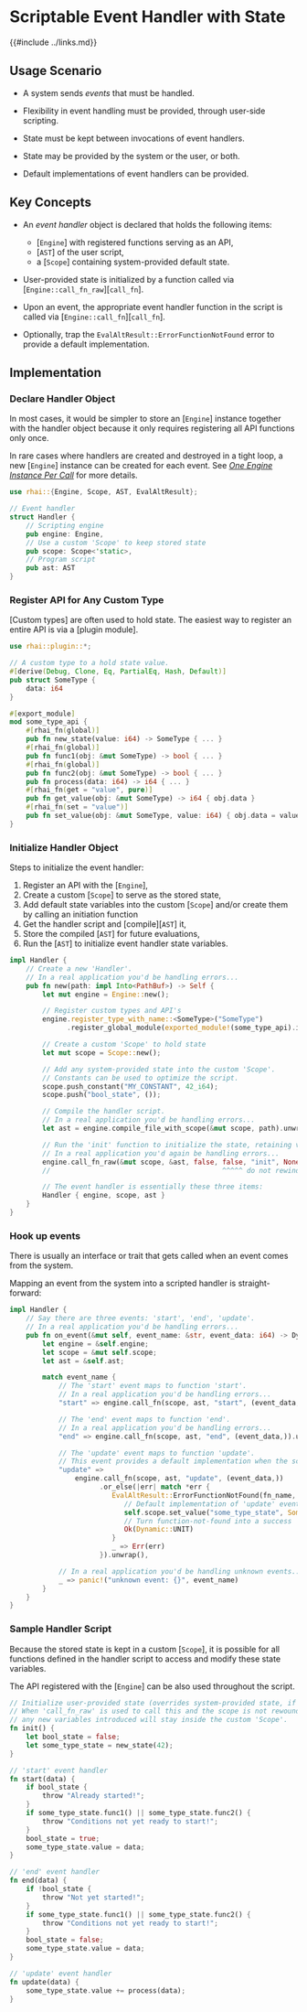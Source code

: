 Scriptable Event Handler with State
==================================

{{#include ../links.md}}


Usage Scenario
--------------

* A system sends _events_ that must be handled.

* Flexibility in event handling must be provided, through user-side scripting.

* State must be kept between invocations of event handlers.

* State may be provided by the system or the user, or both.

* Default implementations of event handlers can be provided.


Key Concepts
------------

* An _event handler_ object is declared that holds the following items:
  * [`Engine`] with registered functions serving as an API,
  * [`AST`] of the user script,
  * a [`Scope`] containing system-provided default state.

* User-provided state is initialized by a function called via [`Engine::call_fn_raw`][`call_fn`].

* Upon an event, the appropriate event handler function in the script is called via [`Engine::call_fn`][`call_fn`].

* Optionally, trap the `EvalAltResult::ErrorFunctionNotFound` error to provide a default implementation.


Implementation
--------------

### Declare Handler Object

In most cases, it would be simpler to store an [`Engine`] instance together with the handler object
because it only requires registering all API functions only once.

In rare cases where handlers are created and destroyed in a tight loop, a new [`Engine`] instance
can be created for each event. See [_One Engine Instance Per Call_](parallel.md) for more details.

```rust no_run
use rhai::{Engine, Scope, AST, EvalAltResult};

// Event handler
struct Handler {
    // Scripting engine
    pub engine: Engine,
    // Use a custom 'Scope' to keep stored state
    pub scope: Scope<'static>,
    // Program script
    pub ast: AST
}
```

### Register API for Any Custom Type

[Custom types] are often used to hold state. The easiest way to register an entire API is via a [plugin module].

```rust no_run
use rhai::plugin::*;

// A custom type to a hold state value.
#[derive(Debug, Clone, Eq, PartialEq, Hash, Default)]
pub struct SomeType {
    data: i64
}

#[export_module]
mod some_type_api {
    #[rhai_fn(global)]
    pub fn new_state(value: i64) -> SomeType { ... }
    #[rhai_fn(global)]
    pub fn func1(obj: &mut SomeType) -> bool { ... }
    #[rhai_fn(global)]
    pub fn func2(obj: &mut SomeType) -> bool { ... }
    pub fn process(data: i64) -> i64 { ... }
    #[rhai_fn(get = "value", pure)]
    pub fn get_value(obj: &mut SomeType) -> i64 { obj.data }
    #[rhai_fn(set = "value")]
    pub fn set_value(obj: &mut SomeType, value: i64) { obj.data = value; }
}
```

### Initialize Handler Object

Steps to initialize the event handler:

1. Register an API with the [`Engine`],
2. Create a custom [`Scope`] to serve as the stored state,
3. Add default state variables into the custom [`Scope`] and/or create them by calling an initiation function
4. Get the handler script and [compile][`AST`] it,
5. Store the compiled [`AST`] for future evaluations,
6. Run the [`AST`] to initialize event handler state variables.

```rust no_run
impl Handler {
    // Create a new 'Handler'.
    // In a real application you'd be handling errors...
    pub fn new(path: impl Into<PathBuf>) -> Self {
        let mut engine = Engine::new();

        // Register custom types and API's
        engine.register_type_with_name::<SomeType>("SomeType")
              .register_global_module(exported_module!(some_type_api).into());

        // Create a custom 'Scope' to hold state
        let mut scope = Scope::new();

        // Add any system-provided state into the custom 'Scope'.
        // Constants can be used to optimize the script.
        scope.push_constant("MY_CONSTANT", 42_i64);
        scope.push("bool_state", ());

        // Compile the handler script.
        // In a real application you'd be handling errors...
        let ast = engine.compile_file_with_scope(&mut scope, path).unwrap();

        // Run the 'init' function to initialize the state, retaining variables.
        // In a real application you'd again be handling errors...
        engine.call_fn_raw(&mut scope, &ast, false, false, "init", None, []).unwrap();
        //                                          ^^^^^ do not rewind scope

        // The event handler is essentially these three items:
        Handler { engine, scope, ast }
    }
}
```

### Hook up events

There is usually an interface or trait that gets called when an event comes from the system.

Mapping an event from the system into a scripted handler is straight-forward:

```rust no_run
impl Handler {
    // Say there are three events: 'start', 'end', 'update'.
    // In a real application you'd be handling errors...
    pub fn on_event(&mut self, event_name: &str, event_data: i64) -> Dynamic {
        let engine = &self.engine;
        let scope = &mut self.scope;
        let ast = &self.ast;

        match event_name {
            // The 'start' event maps to function 'start'.
            // In a real application you'd be handling errors...
            "start" => engine.call_fn(scope, ast, "start", (event_data,)).unwrap(),

            // The 'end' event maps to function 'end'.
            // In a real application you'd be handling errors...
            "end" => engine.call_fn(scope, ast, "end", (event_data,)).unwrap(),

            // The 'update' event maps to function 'update'.
            // This event provides a default implementation when the scripted function is not found.
            "update" =>
                engine.call_fn(scope, ast, "update", (event_data,))
                      .or_else(|err| match *err {
                         EvalAltResult::ErrorFunctionNotFound(fn_name, _) if fn_name == "update" => {
                            // Default implementation of 'update' event handler
                            self.scope.set_value("some_type_state", SomeType::new(42));
                            // Turn function-not-found into a success
                            Ok(Dynamic::UNIT)
                         }
                         _ => Err(err)
                      }).unwrap(),

            // In a real application you'd be handling unknown events...
            _ => panic!("unknown event: {}", event_name)
        }
    }
}
```

### Sample Handler Script

Because the stored state is kept in a custom [`Scope`], it is possible for all functions defined
in the handler script to access and modify these state variables.

The API registered with the [`Engine`] can be also used throughout the script.

```rust no_run
// Initialize user-provided state (overrides system-provided state, if any)
// When 'call_fn_raw' is used to call this and the scope is not rewound,
// any new variables introduced will stay inside the custom 'Scope'.
fn init() {
    let bool_state = false;
    let some_type_state = new_state(42);
}

// 'start' event handler
fn start(data) {
    if bool_state {
        throw "Already started!";
    }
    if some_type_state.func1() || some_type_state.func2() {
        throw "Conditions not yet ready to start!";
    }
    bool_state = true;
    some_type_state.value = data;
}

// 'end' event handler
fn end(data) {
    if !bool_state {
        throw "Not yet started!";
    }
    if some_type_state.func1() || some_type_state.func2() {
        throw "Conditions not yet ready to start!";
    }
    bool_state = false;
    some_type_state.value = data;
}

// 'update' event handler
fn update(data) {
    some_type_state.value += process(data);
}
```

